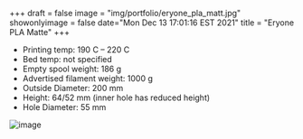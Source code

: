 +++
draft = false
image = "img/portfolio/eryone_pla_matt.jpg"
showonlyimage = false
date="Mon Dec 13 17:01:16 EST 2021"
title = "Eryone PLA Matte"
+++

* Printing temp: 190 C – 220 C
* Bed temp: not specified
* Empty spool weight: 186 g
* Advertised filament weight: 1000 g
* Outside Diameter: 200 mm
* Height: 64/52 mm (inner hole has reduced height)
* Hole Diameter: 55 mm
<!--more-->

![image](/img/portfolio/eryone_pla_matt.jpg)


